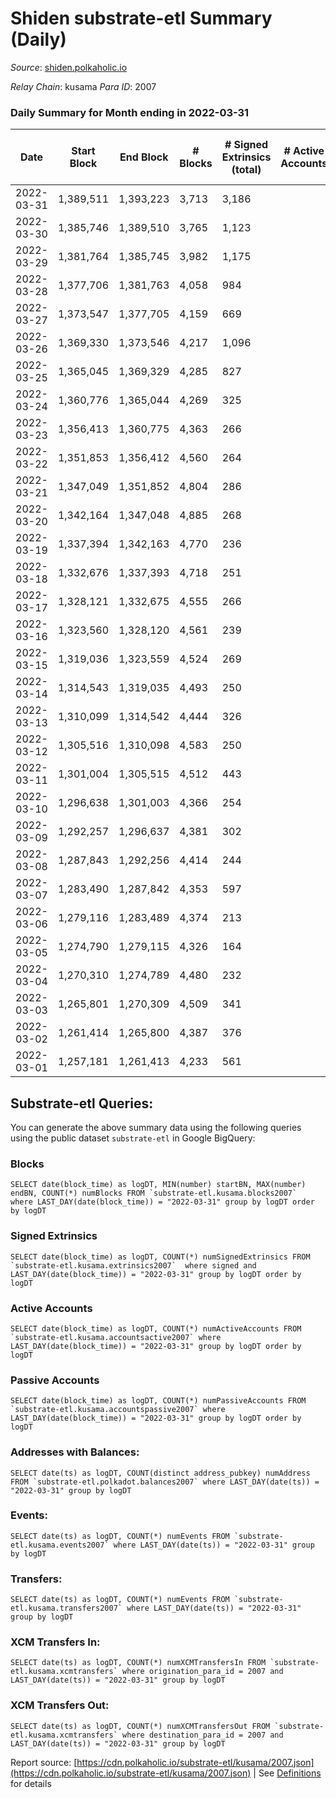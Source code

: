 # Shiden substrate-etl Summary (Daily)

_Source_: [shiden.polkaholic.io](https://shiden.polkaholic.io)

*Relay Chain*: kusama
*Para ID*: 2007



### Daily Summary for Month ending in 2022-03-31


| Date | Start Block | End Block | # Blocks | # Signed Extrinsics (total) | # Active Accounts | # Passive | # New | # Addresses with Balances | # Events | # Transfers | # XCM Transfers In | # XCM Transfers Out | Issues | 
| ---- | ----------- | --------- | -------- | --------------------------- | ----------------- | --------- | ----- | ------------------------- | -------- | ----------- | ------------------ | ------------------- | ------ |
| 2022-03-31 | 1,389,511 | 1,393,223 | 3,713 | 3,186 |  |  |  | 120,763 | 1,095,234 | 104,970 ($1,294,534.93) |   |   |  |
| 2022-03-30 | 1,385,746 | 1,389,510 | 3,765 | 1,123 |  |  |  |  | 1,118,090 | 126,436 ($1,018,146.14) |   |   |  |
| 2022-03-29 | 1,381,764 | 1,385,745 | 3,982 | 1,175 |  |  |  |  | 285,821 | 26,768 ($1,288,925.84) |   |   |  |
| 2022-03-28 | 1,377,706 | 1,381,763 | 4,058 | 984 |  |  |  |  | 279,198 | 21,656 ($443,632.07) |   |   |  |
| 2022-03-27 | 1,373,547 | 1,377,705 | 4,159 | 669 |  |  |  |  | 199,608 | 16,743 ($276,691.22) |   |   |  |
| 2022-03-26 | 1,369,330 | 1,373,546 | 4,217 | 1,096 |  |  |  |  | 126,630 | 13,808 ($111,978.58) |   |   |  |
| 2022-03-25 | 1,365,045 | 1,369,329 | 4,285 | 827 |  |  |  |  | 110,359 | 10,442 ($138,644.89) |   |   |  |
| 2022-03-24 | 1,360,776 | 1,365,044 | 4,269 | 325 |  |  |  |  | 136,623 | 4,670 ($376,146.07) |   |   |  |
| 2022-03-23 | 1,356,413 | 1,360,775 | 4,363 | 266 |  |  |  |  | 93,684 | 4,688 ($67,476.01) |   |   |  |
| 2022-03-22 | 1,351,853 | 1,356,412 | 4,560 | 264 |  |  |  |  | 121,647 | 4,945 ($276,967.60) |   |   |  |
| 2022-03-21 | 1,347,049 | 1,351,852 | 4,804 | 286 |  |  |  |  | 78,673 | 5,155 ($290,553.77) |   |   |  |
| 2022-03-20 | 1,342,164 | 1,347,048 | 4,885 | 268 |  |  |  |  | 71,835 | 5,396 ($442,303.06) |   |   |  |
| 2022-03-19 | 1,337,394 | 1,342,163 | 4,770 | 236 |  |  |  |  | 47,449 | 5,045 ($204,465.92) |   |   |  |
| 2022-03-18 | 1,332,676 | 1,337,393 | 4,718 | 251 |  |  |  |  | 46,046 | 5,006 ($152,837.35) |   |   |  |
| 2022-03-17 | 1,328,121 | 1,332,675 | 4,555 | 266 |  |  |  |  | 47,453 | 4,886 ($249,383.71) |   |   |  |
| 2022-03-16 | 1,323,560 | 1,328,120 | 4,561 | 239 |  |  |  |  | 47,950 | 4,871 ($294,368.24) |   |   |  |
| 2022-03-15 | 1,319,036 | 1,323,559 | 4,524 | 269 |  |  |  |  | 48,696 | 4,939 ($335,216.17) |   |   |  |
| 2022-03-14 | 1,314,543 | 1,319,035 | 4,493 | 250 |  |  |  |  | 65,443 | 4,829 ($308,128.82) |   |   |  |
| 2022-03-13 | 1,310,099 | 1,314,542 | 4,444 | 326 |  |  |  |  | 50,837 | 4,793 ($128,369.57) |   |   |  |
| 2022-03-12 | 1,305,516 | 1,310,098 | 4,583 | 250 |  |  |  |  | 53,453 | 4,851 ($295,833.04) |   |   |  |
| 2022-03-11 | 1,301,004 | 1,305,515 | 4,512 | 443 |  |  |  |  | 62,749 | 5,280 ($1,392,043.91) |   |   |  |
| 2022-03-10 | 1,296,638 | 1,301,003 | 4,366 | 254 |  |  |  |  | 54,639 | 4,904 ($917,609.07) |   |   |  |
| 2022-03-09 | 1,292,257 | 1,296,637 | 4,381 | 302 |  |  |  |  | 55,809 | 4,807 ($193,228.38) |   |   |  |
| 2022-03-08 | 1,287,843 | 1,292,256 | 4,414 | 244 |  |  |  |  | 47,333 | 4,742 ($316,990.41) |   |   |  |
| 2022-03-07 | 1,283,490 | 1,287,842 | 4,353 | 597 |  |  |  |  | 48,077 | 5,097 ($459,954.62) |   |   |  |
| 2022-03-06 | 1,279,116 | 1,283,489 | 4,374 | 213 |  |  |  |  | 50,094 | 4,633 ($115,038.88) |   |   |  |
| 2022-03-05 | 1,274,790 | 1,279,115 | 4,326 | 164 |  |  |  |  | 47,353 | 4,561 ($383,565.05) |   |   |  |
| 2022-03-04 | 1,270,310 | 1,274,789 | 4,480 | 232 |  |  |  |  | 44,998 | 4,825 ($784,534.70) |   |   |  |
| 2022-03-03 | 1,265,801 | 1,270,309 | 4,509 | 341 |  |  |  |  | 54,964 | 4,922 ($778,046.24) |   |   |  |
| 2022-03-02 | 1,261,414 | 1,265,800 | 4,387 | 376 |  |  |  |  | 52,611 | 4,947 ($625,234.58) |   |   |  |
| 2022-03-01 | 1,257,181 | 1,261,413 | 4,233 | 561 |  |  |  |  | 76,760 | 4,995 ($2,729,414.71) |   |   |  |

## Substrate-etl Queries:
You can generate the above summary data using the following queries using the public dataset `substrate-etl` in Google BigQuery:


### Blocks
```
SELECT date(block_time) as logDT, MIN(number) startBN, MAX(number) endBN, COUNT(*) numBlocks FROM `substrate-etl.kusama.blocks2007`  where LAST_DAY(date(block_time)) = "2022-03-31" group by logDT order by logDT
```


### Signed Extrinsics
```
SELECT date(block_time) as logDT, COUNT(*) numSignedExtrinsics FROM `substrate-etl.kusama.extrinsics2007`  where signed and LAST_DAY(date(block_time)) = "2022-03-31" group by logDT order by logDT
```


### Active Accounts
```
SELECT date(block_time) as logDT, COUNT(*) numActiveAccounts FROM `substrate-etl.kusama.accountsactive2007` where LAST_DAY(date(block_time)) = "2022-03-31" group by logDT order by logDT
```


### Passive Accounts
```
SELECT date(block_time) as logDT, COUNT(*) numPassiveAccounts FROM `substrate-etl.kusama.accountspassive2007` where LAST_DAY(date(block_time)) = "2022-03-31" group by logDT order by logDT
```


### Addresses with Balances:
```
SELECT date(ts) as logDT, COUNT(distinct address_pubkey) numAddress FROM `substrate-etl.polkadot.balances2007` where LAST_DAY(date(ts)) = "2022-03-31" group by logDT
```


### Events:
```
SELECT date(ts) as logDT, COUNT(*) numEvents FROM `substrate-etl.kusama.events2007` where LAST_DAY(date(ts)) = "2022-03-31" group by logDT
```


### Transfers:
```
SELECT date(ts) as logDT, COUNT(*) numEvents FROM `substrate-etl.kusama.transfers2007` where LAST_DAY(date(ts)) = "2022-03-31" group by logDT
```


### XCM Transfers In:
```
SELECT date(ts) as logDT, COUNT(*) numXCMTransfersIn FROM `substrate-etl.kusama.xcmtransfers` where origination_para_id = 2007 and LAST_DAY(date(ts)) = "2022-03-31" group by logDT
```


### XCM Transfers Out:
```
SELECT date(ts) as logDT, COUNT(*) numXCMTransfersOut FROM `substrate-etl.kusama.xcmtransfers` where destination_para_id = 2007 and LAST_DAY(date(ts)) = "2022-03-31" group by logDT
```



Report source: [https://cdn.polkaholic.io/substrate-etl/kusama/2007.json](https://cdn.polkaholic.io/substrate-etl/kusama/2007.json) | See [Definitions](/DEFINITIONS.md) for details
